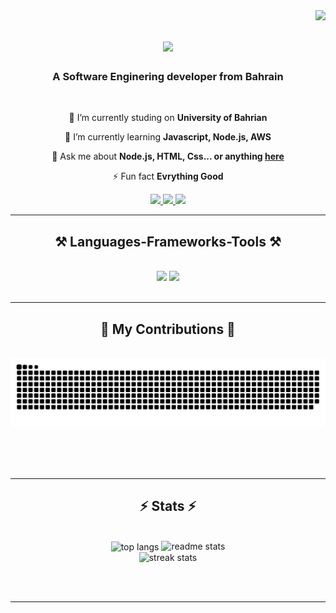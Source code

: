 <img align="right" src="https://visitor-badge.laobi.icu/badge?page_id=HaroonAlnhdi.HaroonAlnhdi" />

<h1 align="center">
    <img src="https://readme-typing-svg.herokuapp.com/?font=Righteous&size=35&center=true&vCenter=true&width=500&height=70&duration=4000&lines=Hi+There!+👋;+I'm+Pedro+Muniz!;" />
</h1>

<h3 align="center">A  Software Enginering developer from Bahrain</h3>

<br/>

<div align="center">
 
 🔭 I’m currently studing on **University of Bahrian**
 
 🌱 I’m currently learning **Javascript, Node.js, AWS**

💬 Ask me about **Node.js, HTML, Css... or anything [here](https://www.linkedin.com/in/haroon-al-nahdi-849048309/)**

⚡ Fun fact **Evrything Good**

 </div>
 
<div align="center"> 
  <a href="mailto:pedro.haroon1423@gmail.com">
    <img src="https://img.shields.io/badge/Gmail-333333?style=for-the-badge&logo=gmail&logoColor=red" />
  </a>
  <a href="https://linkedin.com/in/pedro-sales-muniz](https://www.linkedin.com/in/haroon-al-nahdi-849048309/" target="_blank">
    <img src="https://img.shields.io/badge/LinkedIn-0077B5?style=for-the-badge&logo=linkedin&logoColor=white" target="_blank" />
  </a>
  <a href="https://github.com/HaroonAlnhdi?tab=repositories" target="_blank">
     <img src="https://img.shields.io/badge/Portfolio-FF5722?style=for-the-badge&logo=todoist&logoColor=white" target="_blank" /> <!-- sqlite, safari, google-chrome are other good icon options -->
  </a>
</div>

 <hr/>
 
<h2 align="center">⚒️ Languages-Frameworks-Tools ⚒️</h2>
<br/>
<div align="center">
    <img src="https://skillicons.dev/icons?i=react,bootstrap,mui,html,css,vscode,github,figma,git" />
    <img src="https://skillicons.dev/icons?i=nodejs,python,javascript,express,firebase,mongodb,java,mysql" /><br>
</div>

<br/>
<hr/>

<div align="center">
  <h2>🐍 My Contributions 🐍</h2>
  <br>
  <img alt="snake eating my contributions" src="https://raw.githubusercontent.com/salesp07/salesp07/output/github-contribution-grid-snake.svg" />
  
  <br/><br/><br/>
</div>

<hr/>

<h2 align="center">⚡ Stats ⚡</h2>
<br>
<div align="center">
  <img width="325" align="center" src="https://github-readme-stats.vercel.app/api/top-langs/?username=HaroonAlnhdi&layout=compact&theme=react" alt="top langs" />
  <img width="390" src="https://github-readme-stats.vercel.app/api?username=HaroonAlnhdi&count_private=true&show_icons=true&theme=react&rank_icon=github&border_radius=10" alt="readme stats" />
  <br/>
  
  <img width="390" src="https://streak-stats.demolab.com?user=HaroonAlnhdi&theme=dark" alt="streak stats"/>
</div>

<br/><br/>
<hr/>
<br/>



<br/>
